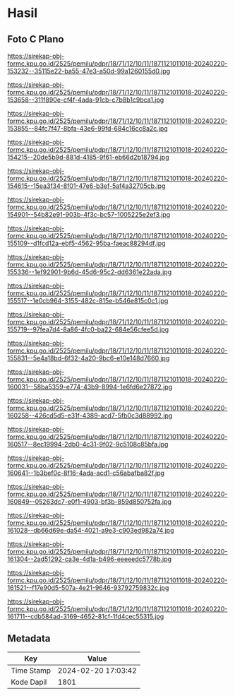 # Hasil

## Foto C Plano

https://sirekap-obj-formc.kpu.go.id/2525/pemilu/pdpr/18/71/12/10/11/1871121011018-20240220-153232--35115e22-ba55-47e3-a50d-99a1260155d0.jpg

https://sirekap-obj-formc.kpu.go.id/2525/pemilu/pdpr/18/71/12/10/11/1871121011018-20240220-153658--311f890e-cf4f-4ada-91cb-c7b8b1c9bca1.jpg

https://sirekap-obj-formc.kpu.go.id/2525/pemilu/pdpr/18/71/12/10/11/1871121011018-20240220-153855--84fc7f47-8bfa-43e6-99fd-684c16cc8a2c.jpg

https://sirekap-obj-formc.kpu.go.id/2525/pemilu/pdpr/18/71/12/10/11/1871121011018-20240220-154215--20de5b9d-881d-4185-9f61-eb66d2b18794.jpg

https://sirekap-obj-formc.kpu.go.id/2525/pemilu/pdpr/18/71/12/10/11/1871121011018-20240220-154615--15ea3f34-8f01-47e6-b3ef-5af4a32705cb.jpg

https://sirekap-obj-formc.kpu.go.id/2525/pemilu/pdpr/18/71/12/10/11/1871121011018-20240220-154901--54b82e91-903b-4f3c-bc57-1005225e2ef3.jpg

https://sirekap-obj-formc.kpu.go.id/2525/pemilu/pdpr/18/71/12/10/11/1871121011018-20240220-155109--d1fcd12a-ebf5-4562-95ba-faeac88294df.jpg

https://sirekap-obj-formc.kpu.go.id/2525/pemilu/pdpr/18/71/12/10/11/1871121011018-20240220-155336--1ef92901-9b6d-45d6-95c2-dd6361e22ada.jpg

https://sirekap-obj-formc.kpu.go.id/2525/pemilu/pdpr/18/71/12/10/11/1871121011018-20240220-155517--1e0cb964-3155-482c-815e-b546e815c0c1.jpg

https://sirekap-obj-formc.kpu.go.id/2525/pemilu/pdpr/18/71/12/10/11/1871121011018-20240220-155719--97fea7d4-8a86-4fc0-ba22-684e56cfee5d.jpg

https://sirekap-obj-formc.kpu.go.id/2525/pemilu/pdpr/18/71/12/10/11/1871121011018-20240220-155831--5e4a18bd-6f32-4a20-9bc6-e10e148d7660.jpg

https://sirekap-obj-formc.kpu.go.id/2525/pemilu/pdpr/18/71/12/10/11/1871121011018-20240220-160031--58ba5359-e774-43b9-8994-1e6fd6e27872.jpg

https://sirekap-obj-formc.kpu.go.id/2525/pemilu/pdpr/18/71/12/10/11/1871121011018-20240220-160258--426cd5d5-e31f-4389-acd7-5fb0c3d88992.jpg

https://sirekap-obj-formc.kpu.go.id/2525/pemilu/pdpr/18/71/12/10/11/1871121011018-20240220-160517--8ec19994-2db0-4c31-9f02-9c5108c85bfa.jpg

https://sirekap-obj-formc.kpu.go.id/2525/pemilu/pdpr/18/71/12/10/11/1871121011018-20240220-160641--1b3bef0c-8f16-4ada-acd1-c56abafba82f.jpg

https://sirekap-obj-formc.kpu.go.id/2525/pemilu/pdpr/18/71/12/10/11/1871121011018-20240220-160849--05263dc7-e0f1-4903-bf3b-859d850752fa.jpg

https://sirekap-obj-formc.kpu.go.id/2525/pemilu/pdpr/18/71/12/10/11/1871121011018-20240220-161028--db66d69e-da54-4021-a9e3-c903ed982a74.jpg

https://sirekap-obj-formc.kpu.go.id/2525/pemilu/pdpr/18/71/12/10/11/1871121011018-20240220-161304--2ad51292-ca3e-4d1a-b496-eeeeedc5778b.jpg

https://sirekap-obj-formc.kpu.go.id/2525/pemilu/pdpr/18/71/12/10/11/1871121011018-20240220-161521--f17e90d5-507a-4e21-9646-93792759832c.jpg

https://sirekap-obj-formc.kpu.go.id/2525/pemilu/pdpr/18/71/12/10/11/1871121011018-20240220-161711--cdb584ad-3169-4652-81cf-1fd4cec55315.jpg


## Metadata

| Key        | Value               |
| ---------- | ------------------- |
| Time Stamp | 2024-02-20 17:03:42 |
| Kode Dapil | 1801                |



